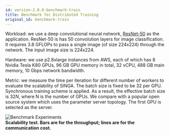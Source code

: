 ```yaml
---
id: version-2.0.0-benchmark-train
title: Benchmark for Distributed Training
original_id: benchmark-train
---
```


<!--- Licensed to the Apache Software Foundation (ASF) under one or more contributor license agreements.  See the NOTICE file distributed with this work for additional information regarding copyright ownership.  The ASF licenses this file to you under the Apache License, Version 2.0 (the "License"); you may not use this file except in compliance with the License.  You may obtain a copy of the License at http://www.apache.org/licenses/LICENSE-2.0 Unless required by applicable law or agreed to in writing, software distributed under the License is distributed on an "AS IS" BASIS, WITHOUT WARRANTIES OR CONDITIONS OF ANY KIND, either express or implied.  See the License for the specific language governing permissions and limitations under the License.  -->


Workload: we use a deep convolutional neural network, [ResNet-50](https://github.com/apache/singa/blob/master/examples/autograd/resnet.py) as the application. ResNet-50 is has 50 convolution layers for image classification. It requires 3.8 GFLOPs to pass a single image (of size 224x224) through the network. The input image size is 224x224.


Hardware: we use p2.8xlarge instances from AWS, each of which has 8 Nvidia Tesla K80 GPUs, 96 GB GPU memory in total, 32 vCPU, 488 GB main memory, 10 Gbps network bandwidth. 

Metric: we measure the time per iteration for different number of workers to evaluate the scalability of SINGA. The batch size is fixed to be 32 per GPU. Synchronous training scheme is applied. As a result, the effective batch size is $32N$, where N is the number of GPUs. We compare with a popular open source system which uses the parameter server topology. The first GPU is selected as the server.

![Benchmark Experiments](assets/benchmark.png)
<br/>
**Scalability test. Bars are for the throughput; lines are for the communication cost.**

